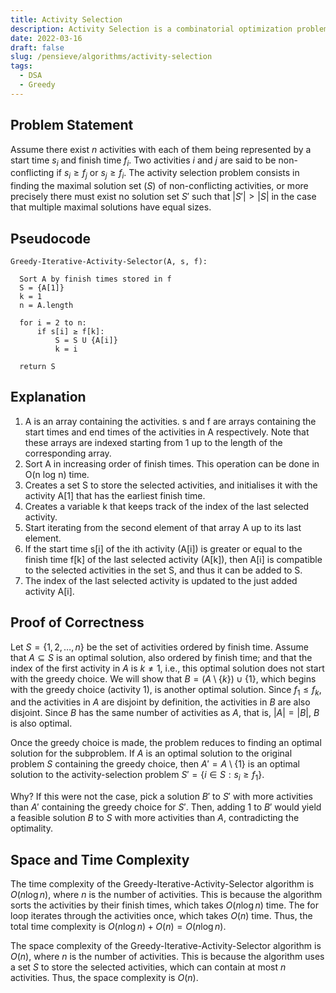 ```yaml
---
title: Activity Selection
description: Activity Selection is a combinatorial optimization problem concerning the selection of non-conflicting activities to perform within a given time frame, given a set of activities each marked by a start time and finish time.
date: 2022-03-16
draft: false
slug: /pensieve/algorithms/activity-selection
tags:
  - DSA
  - Greedy
---
```

## Problem Statement

Assume there exist $n$ activities with each of them being represented by a start time $s_{i}$ and finish time $f_{i}$. Two activities $i$ and $j$ are said to be non-conflicting if $s_{i} \geq f_{j}$ or $s_{j} \geq f_{i}$. The activity selection problem consists in finding the maximal solution set $(S)$ of non-conflicting activities, or more precisely there must exist no solution set $S'$ such that $|S'| \gt |S|$ in the case that multiple maximal solutions have equal sizes.

## Pseudocode

```pseudocode
Greedy-Iterative-Activity-Selector(A, s, f): 

  Sort A by finish times stored in f
  S = {A[1]} 
  k = 1
  n = A.length
  
  for i = 2 to n:
      if s[i] ≥ f[k]: 
          S = S U {A[i]}
          k = i
  
  return S
```

## Explanation

1. A is an array containing the activities. s and f are arrays containing the start times and end times of the activities in A respectively. Note that these arrays are indexed starting from 1 up to the length of the corresponding array.
2. Sort A in increasing order of finish times. This operation can be done in O(n log n) time.
3. Creates a set S to store the selected activities, and initialises it with the activity A[1] that has the earliest finish time.
4. Creates a variable k that keeps track of the index of the last selected activity.
5. Start iterating from the second element of that array A up to its last element.
6. If the start time s[i] of the ith activity (A[i]) is greater or equal to the finish time f[k] of the last selected activity (A[k]), then A[i] is compatible to the selected activities in the set S, and thus it can be added to S.
7. The index of the last selected activity is updated to the just added activity A[i].

## Proof of Correctness

Let $S = \{1,2,\ldots,n\}$ be the set of activities ordered by finish time. Assume that $A \subseteq S$ is an optimal solution, also ordered by finish time; and that the index of the first activity in $A$ is $k \neq 1$, i.e., this optimal solution does not start with the greedy choice. We will show that $B = (A \setminus \{k\}) \cup \{1\}$, which begins with the greedy choice (activity 1), is another optimal solution. Since $f_1 \leq f_k$, and the activities in $A$ are disjoint by definition, the activities in $B$ are also disjoint. Since $B$ has the same number of activities as $A$, that is, $|A| = |B|$, $B$ is also optimal.

Once the greedy choice is made, the problem reduces to finding an optimal solution for the subproblem. If $A$ is an optimal solution to the original problem $S$ containing the greedy choice, then $A' = A \setminus \{1\}$ is an optimal solution to the activity-selection problem $S' = \{i \in S : s_i \geq f_1\}$.

Why? If this were not the case, pick a solution $B'$ to $S'$ with more activities than $A'$ containing the greedy choice for $S'$. Then, adding 1 to $B'$ would yield a feasible solution $B$ to $S$ with more activities than $A$, contradicting the optimality.

## Space and Time Complexity

The time complexity of the Greedy-Iterative-Activity-Selector algorithm is $O(n \log n)$, where $n$ is the number of activities. This is because the algorithm sorts the activities by their finish times, which takes $O(n \log n)$ time. The for loop iterates through the activities once, which takes $O(n)$ time. Thus, the total time complexity is $O(n \log n) + O(n) = O(n \log n)$.

The space complexity of the Greedy-Iterative-Activity-Selector algorithm is $O(n)$, where $n$ is the number of activities. This is because the algorithm uses a set $S$ to store the selected activities, which can contain at most $n$ activities. Thus, the space complexity is $O(n)$.